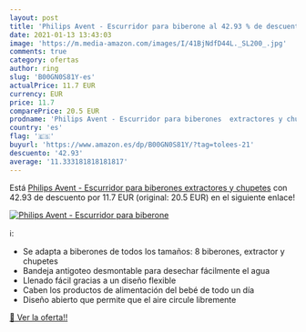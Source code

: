 ```yaml
---
layout: post
title: 'Philips Avent - Escurridor para biberone al 42.93 % de descuento'
date: 2021-01-13 13:43:03
image: 'https://m.media-amazon.com/images/I/41BjNdfD44L._SL200_.jpg'
comments: true
category: ofertas
author: ring
slug: 'B00GN0S81Y-es'
actualPrice: 11.7 EUR
currency: EUR
price: 11.7
comparePrice: 20.5 EUR
prodname: 'Philips Avent - Escurridor para biberones  extractores y chupetes'
country: 'es'
flag: '🇪🇸'
buyurl: 'https://www.amazon.es/dp/B00GN0S81Y/?tag=tolees-21'
descuento: '42.93'
average: '11.333181818181817'
---
```


Está [Philips Avent - Escurridor para biberones  extractores y chupetes](https://www.amazon.es/dp/B00GN0S81Y/?tag=tolees-21) con 42.93 de descuento por 11.7 EUR (original: 20.5 EUR) en el siguiente enlace!

[![Philips Avent - Escurridor para biberone](https://m.media-amazon.com/images/I/41BjNdfD44L._SL200_.jpg)](https://www.amazon.es/dp/B00GN0S81Y/?tag=tolees-21)

ℹ️:

- Se adapta a biberones de todos los tamaños: 8 biberones, extractor y chupetes
- Bandeja antigoteo desmontable para desechar fácilmente el agua
- Llenado fácil gracias a un diseño flexible
- Caben los productos de alimentación del bebé de todo un día
- Diseño abierto que permite que el aire circule libremente

[🛒 Ver la oferta!!](https://www.amazon.es/dp/B00GN0S81Y/?tag=tolees-21)

